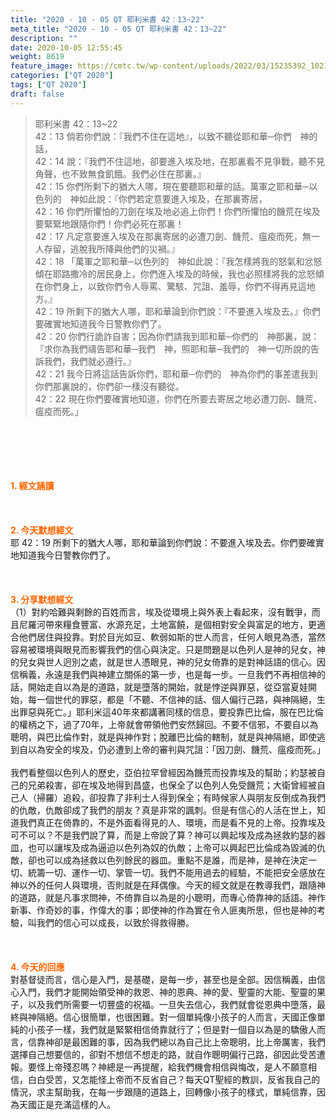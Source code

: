 ```yaml
---
title: "2020 - 10 - 05 QT 耶利米書 42：13~22"
meta_title: "2020 - 10 - 05 QT 耶利米書 42：13~22"
description: ""
date: 2020-10-05 12:55:45
weight: 8619
feature_image: https://cmtc.tw/wp-content/uploads/2022/03/15235392_10211799862337740_180693556567566654_o-1.webp
categories: ["QT 2020"]
tags: ["QT 2020"]
draft: false
---
```


<blockquote>耶利米書 42：13~22<br />
42：13 倘若你們說：『我們不住在這地』，以致不聽從耶和華─你們　神的話，<br />
42：14 說：『我們不住這地，卻要進入埃及地，在那裏看不見爭戰，聽不見角聲，也不致無食飢餓。我們必住在那裏。』<br />
42：15 你們所剩下的猶大人哪，現在要聽耶和華的話。萬軍之耶和華─以色列的　神如此說：『你們若定意要進入埃及，在那裏寄居，<br />
42：16 你們所懼怕的刀劍在埃及地必追上你們！你們所懼怕的饑荒在埃及要緊緊地跟隨你們！你們必死在那裏！<br />
42：17 凡定意要進入埃及在那裏寄居的必遭刀劍、饑荒、瘟疫而死，無一人存留，逃脫我所降與他們的災禍。』<br />
42：18 「萬軍之耶和華─以色列的　神如此說：『我怎樣將我的怒氣和忿怒傾在耶路撒冷的居民身上，你們進入埃及的時候，我也必照樣將我的忿怒傾在你們身上，以致你們令人辱罵、驚駭、咒詛、羞辱，你們不得再見這地方。』<br />
42：19 所剩下的猶大人哪，耶和華論到你們說：『不要進入埃及去。』你們要確實地知道我今日警教你們了。<br />
42：20 你們行詭詐自害；因為你們請我到耶和華─你們的　神那裏，說：『求你為我們禱告耶和華─我們　神，照耶和華─我們的　神一切所說的告訴我們，我們就必遵行。』<br />
42：21 我今日將這話告訴你們，耶和華─你們的　神為你們的事差遣我到你們那裏說的，你們卻一樣沒有聽從。<br />
42：22 現在你們要確實地知道，你們在所要去寄居之地必遭刀劍、饑荒、瘟疫而死。」</blockquote><br />
&nbsp;<br />
<br />
&nbsp;<br />
<br />
<span style="color: #ff6600;"><strong>1. </strong><strong>經文誦讀</strong></span><br />
<br />
<span style="color: #ff6600;"><strong> </strong></span><br />
<br />
<span style="color: #ff6600;"><strong>2. 今天默想</strong><strong>經文<br />
</strong></span>耶 42：19 所剩下的猶大人哪，耶和華論到你們說：不要進入埃及去。你們要確實地知道我今日警教你們了。<br />
<br />
&nbsp;<br />
<br />
<span style="color: #ff6600;"><strong>3. 分享默想經文<br />
</strong></span>（1）對約哈難與剩餘的百姓而言，埃及從環境上與外表上看起來，沒有戰爭，而且尼羅河帶來糧食豐富、水源充足，土地富饒，是個相對安全與富足的地方，更適合他們居住與投靠。對於目光如豆、軟弱如斯的世人而言，任何人眼見為憑，當然容易被環境與眼見而影響我們的信心與決定。只是問題是以色列人是神的兒女，神的兒女與世人迥別之處，就是世人憑眼見，神的兒女倚靠的是對神話語的信心。因信稱義，永遠是我們與神建立關係的第一步，也是每一步。一旦我們不再相信神的話，開始走自以為是的道路，就是墮落的開始，就是悖逆與罪惡，從亞當夏娃開始，每一個世代的罪惡，都是「不聽、不信神的話、個人偏行己路，與神隔絕，生出罪惡與死亡。」耶利米這40年來都講著同樣的信息，要投靠巴比倫，服在巴比倫的權柄之下，過了70年，上帝就會帶領他們安然歸回。不要不信邪，不要自以為聰明，與巴比倫作對，就是與神作對；脫離巴比倫的轄制，就是與神隔絕，即使逃到自以為安全的埃及，仍必遭到上帝的審判與咒詛：「因刀劍、饑荒、瘟疫而死。」<br />
<br />
我們看整個以色列人的歷史，亞伯拉罕曾經因為饑荒而投靠埃及的幫助；約瑟被自己的兄弟殺害，卻在埃及地得到昌盛，也保全了以色列人免受饑荒；大衛曾經被自己人（掃羅）追殺，卻投靠了非利士人得到保全；有時候家人與朋友反倒成為我們的仇敵，仇敵卻成了我們的朋友？真是非常的諷刺。但是有信心的人活在世上，知道我們真正在倚靠的，不是外面看得見的人、環境，而是看不見的上帝。投靠埃及可不可以？不是我們說了算，而是上帝說了算？神可以興起埃及成為拯救約瑟的器皿，也可以讓埃及成為逼迫以色列為奴的仇敵；上帝可以興起巴比倫成為毀滅的仇敵，卻也可以成為拯救以色列餘民的器皿。重點不是誰，而是神，是神在決定一切、統籌一切、運作一切、掌管一切。我們不能用過去的經驗，不能把安全感放在神以外的任何人與環境，否則就是在拜偶像。今天的經文就是在教導我們，跟隨神的道路，就是凡事求問神，不倚靠自以為是的小聰明，而專心倚靠神的話語。神作新事、作奇妙的事，作偉大的事；即使神的作為實在令人匪夷所思，但也是神的考驗，叫我們的信心可以成長，以致於得救得勝。<br />
<br />
&nbsp;<br />
<br />
<span style="color: #ff6600;"><strong>4. 今天的回應<br />
</strong></span>對基督徒而言，信心是入門，是基礎，是每一步，甚至也是全部。因信稱義，由信心入門，我們才能開始領受神的救恩、神的恩典、神的愛、聖靈的大能、聖靈的果子，以及我們所需要一切豐盛的祝福。一旦失去信心，我們就會從恩典中墮落，最終與神隔絕。信心很簡單，也很困難。對一個單純像小孩子的人而言，天國正像單純的小孩子一樣，我們就是緊緊相信倚靠就行了；但是對一個自以為是的驕傲人而言，信靠神卻是最困難的事，因為我們總以為自己比上帝聰明，比上帝厲害，我們選擇自己想要信的，卻對不想信不想走的路，就自作聰明偏行己路，卻因此受苦遭報。要怪上帝殘忍嗎？神總是一再提醒，給我們機會相信與悔改，是人不願意相信，白白受苦，又怎能怪上帝而不反省自己？每天QT聖經的教訓，反省我自己的情況，求主幫助我，在每一步跟隨的道路上，回轉像小孩子的樣式，單純信靠，因為天國正是充滿這樣的人。<br />
<br />
&nbsp;
        